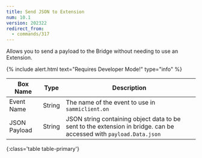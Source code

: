 ```yaml
---
title: Send JSON to Extension
num: 10.1
version: 202322
redirect_from:
  - commands/317
---
```


 Allows you to send a payload to the Bridge without needing to use an Extension.

{% include alert.html text="Requires Developer Mode!" type="info" %} 


| Box Name | Type | Description | 
|-------|--------|--------
|Event Name|String|The name of the event to use in `sammiclient.on`
|JSON Payload|String|JSON string containing object data to be sent to the extension in bridge. can be accessed with `payload.Data.json`
{:class='table table-primary'}







